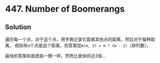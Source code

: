 # 447. Number of Boomerangs

## Solution

遍历每一个点，对于这个点，用字典记录它距离其他点的距离，然后对于每种距离，
假如有`m`个点是这个距离，则答案加`A(m, 2) = m * (m - 1)`（排列数）。

最快的答案和我思路一模一样，然而比我快将近3倍...